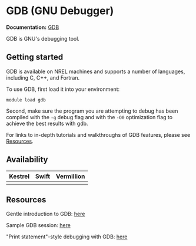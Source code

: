 # GDB (GNU Debugger)

**Documentation:** [GDB](https://www.sourceware.org/gdb/)

GDB is GNU's debugging tool. 

## Getting started

GDB is available on NREL machines and supports a number of languages, including C, C++, and Fortran. 

To use GDB, first load it into your environment:

`module load gdb`

Second, make sure the program you are attempting to debug has been compiled with the `-g` debug flag and with the `-O0` optimization flag to achieve the best results with gdb.

For links to in-depth tutorials and walkthroughs of GDB features, please see [Resources](#resources).

## Availability

| Kestrel | Swift | Vermillion |
|:-------:|:-----:|:-----------|
|         |       |            |

## Resources

Gentle introduction to GDB: [here](https://www.cs.umd.edu/~srhuang/teaching/cmsc212/gdb-tutorial-handout.pdf)

Sample GDB session: [here](https://sourceware.org/gdb/current/onlinedocs/gdb.html/Sample-Session.html#Sample-Session)

"Print statement"-style debugging with GDB: [here](https://developers.redhat.com/articles/2021/10/05/printf-style-debugging-using-gdb-part-1#)
